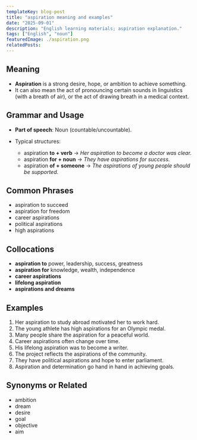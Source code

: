 ```yaml
---
templateKey: blog-post
title: "aspiration meaning and examples"
date: "2025-09-01"
description: "English learning materials; aspiration explanation."
tags: ["English", "noun"]
featuredImage: ./aspiration.png
relatedPosts:
---
```


## Meaning

- **Aspiration** is a strong desire, hope, or ambition to achieve something.
- It can also mean the act of pronouncing certain sounds in linguistics (with a breath of air), or the act of drawing breath in a medical context.

## Grammar and Usage

- **Part of speech**: Noun (countable/uncountable).
- Typical structures:

  - aspiration **to + verb** → _Her aspiration to become a doctor was clear._
  - aspiration **for + noun** → _They have aspirations for success._
  - aspiration **of + someone** → _The aspirations of young people should be supported._

## Common Phrases

- aspiration to succeed
- aspiration for freedom
- career aspirations
- political aspirations
- high aspirations

## Collocations

- **aspiration to** power, leadership, success, greatness
- **aspiration for** knowledge, wealth, independence
- **career aspirations**
- **lifelong aspiration**
- **aspirations and dreams**

## Examples

1. Her aspiration to study abroad motivated her to work hard.
2. The young athlete has high aspirations for an Olympic medal.
3. Many people share the aspiration for a peaceful world.
4. Career aspirations often change over time.
5. His lifelong aspiration was to become a writer.
6. The project reflects the aspirations of the community.
7. They have political aspirations and hope to enter parliament.
8. Aspiration and determination go hand in hand in achieving goals.

## Synonyms or Related

- ambition
- dream
- desire
- goal
- objective
- aim
